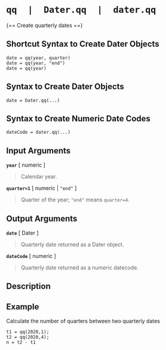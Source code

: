 # `qq  |  Dater.qq  |  dater.qq`

{== Create quarterly dates ==}


## Shortcut Syntax to Create Dater Objects

    date = qq(year, quarter)
    date = qq(year, "end")
    date = qq(year)


## Syntax to Create Dater Objects

    date = Dater.qq(...)


## Syntax to Create Numeric Date Codes

    dateCode = dater.qq(...)


## Input Arguments

__`year`__ [ numeric ] 

> Calendar year.


__`quarter=1`__ [ numeric | `"end"` ]

> Quarter of the year; `"end"` means `quarter=4`.


## Output Arguments

__`date`__ [ Dater ]

> Quarterly date returned as a Dater object.


__`dateCode`__ [ numeric ]

> Quarterly date returned as a numeric datecode.


## Description


## Example

Calculate the number of quarters between two quarterly dates

    t1 = qq(2020,1);
    t2 = qq(2020,4);
    n = t2 - t1

